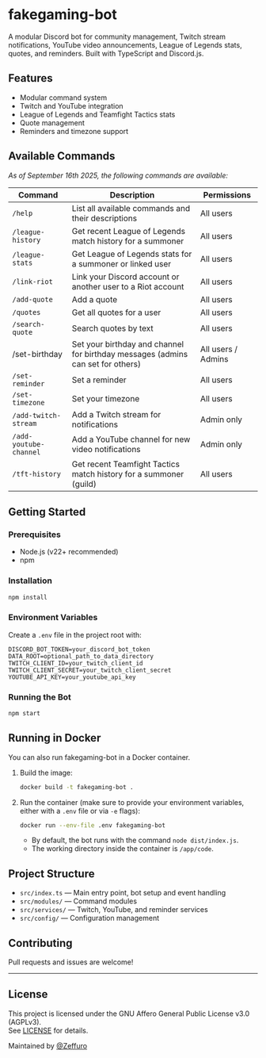 # fakegaming-bot

A modular Discord bot for community management, Twitch stream notifications, YouTube video announcements, League of
Legends stats, quotes, and reminders. Built with TypeScript and Discord.js.

## Features

- Modular command system
- Twitch and YouTube integration
- League of Legends and Teamfight Tactics stats
- Quote management
- Reminders and timezone support

## Available Commands

_As of September 16th 2025, the following commands are available:_

| Command                | Description                                                                     | Permissions        |
|------------------------|---------------------------------------------------------------------------------|--------------------|
| `/help`                | List all available commands and their descriptions                              | All users          |
| `/league-history`      | Get recent League of Legends match history for a summoner                       | All users          |
| `/league-stats`        | Get League of Legends stats for a summoner or linked user                       | All users          |
| `/link-riot`           | Link your Discord account or another user to a Riot account                     | All users          |
| `/add-quote`           | Add a quote                                                                     | All users          |
| `/quotes`              | Get all quotes for a user                                                       | All users          |
| `/search-quote`        | Search quotes by text                                                           | All users          |
| /set-birthday          | Set your birthday and channel for birthday messages (admins can set for others) | All users / Admins |
| `/set-reminder`        | Set a reminder                                                                  | All users          |
| `/set-timezone`        | Set your timezone                                                               | All users          |
| `/add-twitch-stream`   | Add a Twitch stream for notifications                                           | Admin only         |
| `/add-youtube-channel` | Add a YouTube channel for new video notifications                               | Admin only         |
| `/tft-history`         | Get recent Teamfight Tactics match history for a summoner (guild)               | All users          |

## Getting Started

### Prerequisites

- Node.js (v22+ recommended)
- npm

### Installation

```bash
npm install
```

### Environment Variables

Create a `.env` file in the project root with:

```
DISCORD_BOT_TOKEN=your_discord_bot_token
DATA_ROOT=optional_path_to_data_directory
TWITCH_CLIENT_ID=your_twitch_client_id
TWITCH_CLIENT_SECRET=your_twitch_client_secret
YOUTUBE_API_KEY=your_youtube_api_key
```

### Running the Bot

```bash
npm start
```

## Running in Docker

You can also run fakegaming-bot in a Docker container.

1. Build the image:
    ```bash
    docker build -t fakegaming-bot .
    ```
2. Run the container (make sure to provide your environment variables, either with a `.env` file or via `-e` flags):
    ```bash
    docker run --env-file .env fakegaming-bot
    ```
    - By default, the bot runs with the command `node dist/index.js`.
    - The working directory inside the container is `/app/code`.

## Project Structure

- `src/index.ts` — Main entry point, bot setup and event handling
- `src/modules/` — Command modules
- `src/services/` — Twitch, YouTube, and reminder services
- `src/config/` — Configuration management

## Contributing

Pull requests and issues are welcome!

---

## License

This project is licensed under the GNU Affero General Public License v3.0 (AGPLv3).  
See [LICENSE](./LICENSE) for details.

Maintained by [@Zeffuro](https://github.com/Zeffuro)